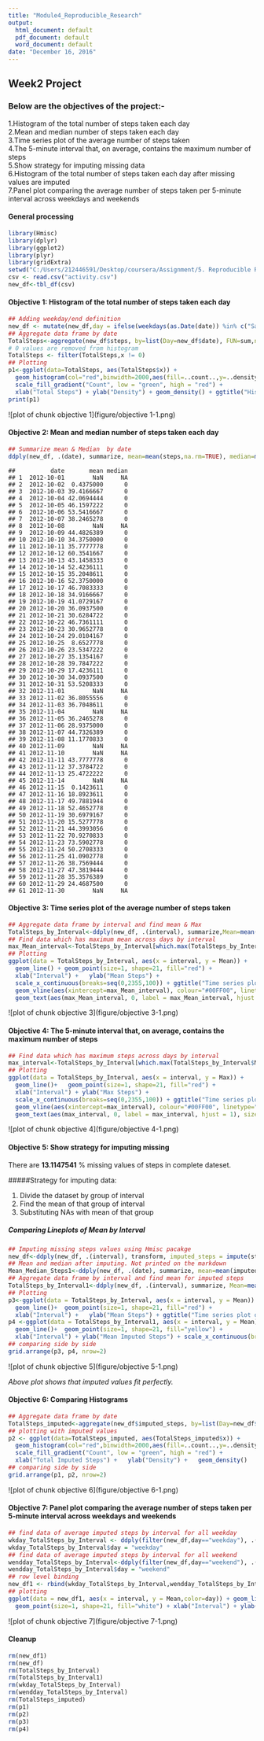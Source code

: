 ```yaml
---
title: "Module4_Reproducible_Research"
output:
  html_document: default
  pdf_document: default
  word_document: default
date: "December 16, 2016"
---
```




## Week2 Project
### Below are the objectives of the project:-  
1.Histogram of the total number of steps taken each day  
2.Mean and median number of steps taken each day  
3.Time series plot of the average number of steps taken  
4.The 5-minute interval that, on average, contains the maximum number of steps  
5.Show strategy for imputing missing data  
6.Histogram of the total number of steps taken each day after missing values are imputed  
7.Panel plot comparing the average number of steps taken per 5-minute interval across weekdays and weekends  

#### General processing

```r
library(Hmisc)
library(dplyr)
library(ggplot2)
library(plyr)
library(gridExtra)
setwd("C:/Users/212446591/Desktop/coursera/Assignment/5. Reproducible Research/Week2/Project")
csv <- read.csv("activity.csv")
new_df<-tbl_df(csv)
```
  
  
#### Objective 1: Histogram of the total number of steps taken each day 
  

```r
## Adding weekday/end definition
new_df <- mutate(new_df,day = ifelse(weekdays(as.Date(date)) %in% c("Saturday","Sunday"),"weekend","weekday"))
## Aggregate data frame by date
TotalSteps<-aggregate(new_df$steps, by=list(Day=new_df$date), FUN=sum,na.rm=TRUE)
# 0 values are removed from histogram
TotalSteps <- filter(TotalSteps,x != 0)
## Plotting
p1<-ggplot(data=TotalSteps, aes(TotalSteps$x)) +  
  geom_histogram(col="red",binwidth=2000,aes(fill=..count..,y=..density..) ) +  
  scale_fill_gradient("Count", low = "green", high = "red") + 
  xlab("Total Steps") + ylab("Density") + geom_density() + ggtitle("Histogram of the total number of steps taken by day")
print(p1)
```

![plot of chunk objective 1](figure/objective 1-1.png)

#### Objective 2: Mean and median number of steps taken each day

```r
## Summarize mean & Median  by date
ddply(new_df, .(date), summarize, mean=mean(steps,na.rm=TRUE), median=median(steps))
```

```
##          date       mean median
## 1  2012-10-01        NaN     NA
## 2  2012-10-02  0.4375000      0
## 3  2012-10-03 39.4166667      0
## 4  2012-10-04 42.0694444      0
## 5  2012-10-05 46.1597222      0
## 6  2012-10-06 53.5416667      0
## 7  2012-10-07 38.2465278      0
## 8  2012-10-08        NaN     NA
## 9  2012-10-09 44.4826389      0
## 10 2012-10-10 34.3750000      0
## 11 2012-10-11 35.7777778      0
## 12 2012-10-12 60.3541667      0
## 13 2012-10-13 43.1458333      0
## 14 2012-10-14 52.4236111      0
## 15 2012-10-15 35.2048611      0
## 16 2012-10-16 52.3750000      0
## 17 2012-10-17 46.7083333      0
## 18 2012-10-18 34.9166667      0
## 19 2012-10-19 41.0729167      0
## 20 2012-10-20 36.0937500      0
## 21 2012-10-21 30.6284722      0
## 22 2012-10-22 46.7361111      0
## 23 2012-10-23 30.9652778      0
## 24 2012-10-24 29.0104167      0
## 25 2012-10-25  8.6527778      0
## 26 2012-10-26 23.5347222      0
## 27 2012-10-27 35.1354167      0
## 28 2012-10-28 39.7847222      0
## 29 2012-10-29 17.4236111      0
## 30 2012-10-30 34.0937500      0
## 31 2012-10-31 53.5208333      0
## 32 2012-11-01        NaN     NA
## 33 2012-11-02 36.8055556      0
## 34 2012-11-03 36.7048611      0
## 35 2012-11-04        NaN     NA
## 36 2012-11-05 36.2465278      0
## 37 2012-11-06 28.9375000      0
## 38 2012-11-07 44.7326389      0
## 39 2012-11-08 11.1770833      0
## 40 2012-11-09        NaN     NA
## 41 2012-11-10        NaN     NA
## 42 2012-11-11 43.7777778      0
## 43 2012-11-12 37.3784722      0
## 44 2012-11-13 25.4722222      0
## 45 2012-11-14        NaN     NA
## 46 2012-11-15  0.1423611      0
## 47 2012-11-16 18.8923611      0
## 48 2012-11-17 49.7881944      0
## 49 2012-11-18 52.4652778      0
## 50 2012-11-19 30.6979167      0
## 51 2012-11-20 15.5277778      0
## 52 2012-11-21 44.3993056      0
## 53 2012-11-22 70.9270833      0
## 54 2012-11-23 73.5902778      0
## 55 2012-11-24 50.2708333      0
## 56 2012-11-25 41.0902778      0
## 57 2012-11-26 38.7569444      0
## 58 2012-11-27 47.3819444      0
## 59 2012-11-28 35.3576389      0
## 60 2012-11-29 24.4687500      0
## 61 2012-11-30        NaN     NA
```


#### Objective 3: Time series plot of the average number of steps taken

```r
## Aggregate data frame by interval and find mean & Max
TotalSteps_by_Interval<-ddply(new_df, .(interval), summarize,Mean=mean(steps,na.rm=TRUE),Max=max(steps,na.rm=TRUE))
## Find data which has maximum mean across days by interval
max_Mean_interval<-TotalSteps_by_Interval[which.max(TotalSteps_by_Interval$Mean),]$interval
## Plotting
ggplot(data = TotalSteps_by_Interval, aes(x = interval, y = Mean)) + 
  geom_line() + geom_point(size=1, shape=21, fill="red") + 
  xlab("Interval") +   ylab("Mean Steps") + 
  scale_x_continuous(breaks=seq(0,2355,100)) + ggtitle("Time series plot of the average number of steps by interval") +
  geom_vline(aes(xintercept=max_Mean_interval), colour="#00FF00", linetype="dashed") + 
  geom_text(aes(max_Mean_interval, 0, label = max_Mean_interval, hjust = 1), size = 2)
```

![plot of chunk objective 3](figure/objective 3-1.png)

#### Objective 4: The 5-minute interval that, on average, contains the maximum number of steps 

```r
## Find data which has maximum steps across days by interval
max_interval<-TotalSteps_by_Interval[which.max(TotalSteps_by_Interval$Max),]$interval
## Plotting
ggplot(data = TotalSteps_by_Interval, aes(x = interval, y = Max)) + 
  geom_line()+   geom_point(size=1, shape=21, fill="red") + 
  xlab("Interval") + ylab("Max Steps") +
  scale_x_continuous(breaks=seq(0,2355,100)) + ggtitle("Time series plot of the maximum number of steps by interval") +
  geom_vline(aes(xintercept=max_interval), colour="#00FF00", linetype="dashed") + 
  geom_text(aes(max_interval, 0, label = max_interval, hjust = 1), size = 2)
```

![plot of chunk objective 4](figure/objective 4-1.png)

#### Objective 5: Show strategy for imputing missing
There are __13.1147541__ % missing values of steps in complete dateset.  

#####Strategy for imputing data:  
1. Divide the dataset by group of interval
2. Find the mean of that group of interval
3. Substituting NAs with mean of that group 

##### Comparing Lineplots of Mean by Interval 

```r
## Imputing missing steps values using Hmisc pacakge
new_df<-ddply(new_df, .(interval), transform, imputed_steps = impute(steps,mean))
## Mean and median after imputing. Not printed on the markdown
Mean_Median_Steps1<-ddply(new_df, .(date), summarize, mean=mean(imputed_steps), median=median(imputed_steps))
## Aggregate data frame by interval and find mean for imputed steps
TotalSteps_by_Interval1<-ddply(new_df, .(interval), summarize, Mean=mean(imputed_steps))
## Plotting
p3<-ggplot(data = TotalSteps_by_Interval, aes(x = interval, y = Mean)) + 
  geom_line()+  geom_point(size=1, shape=21, fill="red") + 
  xlab("Interval") +   ylab("Mean Steps") + ggtitle("Time series plot of steps by interval") +scale_x_continuous(breaks=seq(0,2355,100))
p4 <-ggplot(data = TotalSteps_by_Interval1, aes(x = interval, y = Mean)) + 
  geom_line()+  geom_point(size=1, shape=21, fill="yellow") + 
  xlab("Interval") + ylab("Mean Imputed Steps") + scale_x_continuous(breaks=seq(0,2355,100))
## comparing side by side
grid.arrange(p3, p4, nrow=2)
```

![plot of chunk objective 5](figure/objective 5-1.png)

_Above plot shows that imputed values fit perfectly._  

  
  
#### Objective 6: Comparing Histograms

```r
## Aggregate data frame by date
TotalSteps_imputed<-aggregate(new_df$imputed_steps, by=list(Day=new_df$date), FUN=sum)
## plotting with imputed values
p2 <- ggplot(data=TotalSteps_imputed, aes(TotalSteps_imputed$x)) + 
  geom_histogram(col="red",binwidth=2000,aes(fill=..count..,y=..density..) ) +  
  scale_fill_gradient("Count", low = "green", high = "red") + 
  xlab("Total Imputed Steps") +   ylab("Density") +   geom_density()
## comparing side by side
grid.arrange(p1, p2, nrow=2)
```

![plot of chunk objective 6](figure/objective 6-1.png)
  
  
#### Objective 7: Panel plot comparing the average number of steps taken per 5-minute interval across weekdays and weekends  


  

```r
## find data of average imputed steps by interval for all weekday
wkday_TotalSteps_by_Interval <- ddply(filter(new_df,day=="weekday"), .(interval), summarize, Mean=mean(imputed_steps))
wkday_TotalSteps_by_Interval$day = "weekday"
## find data of average imputed steps by interval for all weekend
wendday_TotalSteps_by_Interval<-ddply(filter(new_df,day=="weekend"), .(interval), summarize, Mean=mean(imputed_steps))
wendday_TotalSteps_by_Interval$day = "weekend"
## row level binding
new_df1 <- rbind(wkday_TotalSteps_by_Interval,wendday_TotalSteps_by_Interval)
## plotting
ggplot(data = new_df1, aes(x = interval, y = Mean,color=day)) + geom_line()+
  geom_point(size=1, shape=21, fill="white") + xlab("Interval") + ylab("Mean Steps") +  facet_grid(day~ .) + ggtitle("Mean steps by interval") + scale_x_continuous(breaks=seq(0,2355,250))
```

![plot of chunk objective 7](figure/objective 7-1.png)

#### Cleanup

```r
rm(new_df1)
rm(new_df)
rm(TotalSteps_by_Interval)
rm(TotalSteps_by_Interval1)
rm(wkday_TotalSteps_by_Interval)
rm(wendday_TotalSteps_by_Interval)
rm(TotalSteps_imputed)
rm(p1)
rm(p2)
rm(p3)
rm(p4)
```
